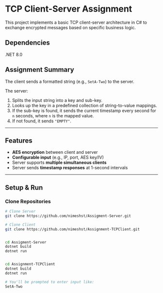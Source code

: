 # TCP Client-Server Assignment

This project implements a basic TCP client-server architecture in C# to exchange encrypted messages based on specific business logic.

## Dependencies
.NET 8.0 


##  Assignment Summary

The client sends a formatted string (e.g., `SetA-Two`) to the server.

The server:
1. Splits the input string into a key and sub-key.
2. Looks up the key in a predefined collection of string-to-value mappings.
3. If the sub-key is found, it sends the current timestamp every second for `n` seconds, where `n` is the mapped value.
4. If not found, it sends `"EMPTY"`.

---

## Features

- **AES encryption** between client and server
- **Configurable input** (e.g., IP, port, AES key/IV)
- Server supports **multiple simultaneous clients**
- Server sends **timestamp responses** at 1-second intervals

---

##  Setup & Run

###  Clone Repositories

```bash
# Clone Server
git clone https://github.com/nimeshst/Assigment-Server.git

# Clone Client
git clone https://github.com/nimeshst/Assignment-TCPClient.git


cd Assigment-Server
dotnet build
dotnet run


cd Assignment-TCPClient
dotnet build
dotnet run

# You'll be prompted to enter input like:
SetA-Two



